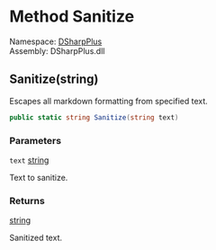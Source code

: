 # Method Sanitize

Namespace: [DSharpPlus](DSharpPlus.md)  
Assembly: DSharpPlus.dll

## <a id="DSharpPlus_Formatter_Sanitize_System_String_"></a>Sanitize\(string\)

Escapes all markdown formatting from specified text.

```csharp
public static string Sanitize(string text)
```

### Parameters

`text` [string](https://learn.microsoft.com/dotnet/api/system.string)

Text to sanitize.

### Returns

[string](https://learn.microsoft.com/dotnet/api/system.string)

Sanitized text.

